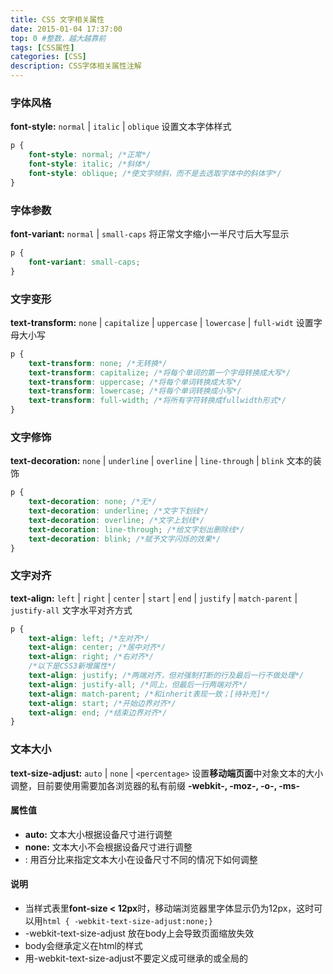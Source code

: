 ```yaml
---
title: CSS 文字相关属性
date: 2015-01-04 17:37:00
top: 0 #整数，越大越靠前
tags: [CSS属性]
categories: [CSS]
description: CSS字体相关属性注解
---
```



### 字体风格
**font-style:** `normal` | `italic` | `oblique`
设置文本字体样式

``` css
p {
    font-style: normal; /*正常*/
    font-style: italic; /*斜体*/
    font-style: oblique; /*使文字倾斜，而不是去选取字体中的斜体字*/
}
```

<!-- more -->


### 字体参数
**font-variant:** `normal` | `small-caps`
将正常文字缩小一半尺寸后大写显示

``` css
p {
    font-variant: small-caps;
}
```


### 文字变形
**text-transform:** `none` | `capitalize` | `uppercase` | `lowercase` | `full-widt`
设置字母大小写

``` css
p {
    text-transform: none; /*无转换*/
    text-transform: capitalize; /*将每个单词的第一个字母转换成大写*/
    text-transform: uppercase; /*将每个单词转换成大写*/
    text-transform: lowercase; /*将每个单词转换成小写*/
    text-transform: full-width; /*将所有字符转换成fullwidth形式*/
}
```


### 文字修饰
**text-decoration:** `none` | `underline` | `overline` | `line-through` | `blink`
文本的装饰

``` css
p {
    text-decoration: none; /*无*/
    text-decoration: underline; /*文字下划线*/
    text-decoration: overline; /*文字上划线*/
    text-decoration: line-through; /*给文字划出删除线*/
    text-decoration: blink; /*赋予文字闪烁的效果*/
}
```

### 文字对齐
**text-align:** `left` | `right` | `center` | `start` | `end` | `justify` | `match-parent` | `justify-all`
文字水平对齐方式

``` css
p {
    text-align: left; /*左对齐*/
    text-align: center; /*居中对齐*/
    text-align: right; /*右对齐*/
    /*以下是CSS3新增属性*/
    text-align: justify; /*两端对齐，但对强制打断的行及最后一行不做处理*/
    text-align: justify-all; /*同上，但最后一行两端对齐*/
    text-align: match-parent; /*和inherit表现一致；[待补充]*/
    text-align: start; /*开始边界对齐*/
    text-align: end; /*结束边界对齐*/
}
```


### 文本大小
**text-size-adjust:** `auto` | `none` | `<percentage>`
设置**移动端页面**中对象文本的大小调整，目前要使用需要加各浏览器的私有前缀 **-webkit-, -moz-, -o-, -ms-**

#### 属性值
- **auto:** 文本大小根据设备尺寸进行调整
- **none:** 文本大小不会根据设备尺寸进行调整
- <percentage>: 用百分比来指定文本大小在设备尺寸不同的情况下如何调整

#### 说明
- 当样式表里**font-size < 12px**时，移动端浏览器里字体显示仍为12px，这时可以用`html { -webkit-text-size-adjust:none;}`
- -webkit-text-size-adjust 放在body上会导致页面缩放失效
- body会继承定义在html的样式
- 用-webkit-text-size-adjust不要定义成可继承的或全局的